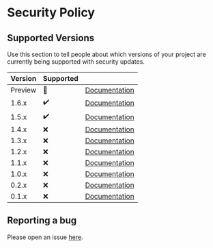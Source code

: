 # Security Policy

## Supported Versions

Use this section to tell people about which versions of your project are
currently being supported with security updates.

| Version | Supported |                                                                |
| ------- | --------- | -------------------------------------------------------------: |
| Preview | 🚧         |     [Documentation](https://docs.dev-doctor.linwood.dev/next/) |
| 1.6.x   | ✔️️️         |     [Documentation](https://docs.dev-doctor.linwood.dev/docs/) |
| 1.5.x   | ✔️️️         | [Documentation](https://docs.dev-doctor.linwood.dev/docs/1.5/) |
| 1.4.x   | ❌         | [Documentation](https://docs.dev-doctor.linwood.dev/docs/1.4/) |
| 1.3.x   | ❌         | [Documentation](https://docs.dev-doctor.linwood.dev/docs/1.4/) |
| 1.2.x   | ❌         | [Documentation](https://docs.dev-doctor.linwood.dev/docs/1.2/) |
| 1.1.x   | ❌         | [Documentation](https://docs.dev-doctor.linwood.dev/docs/1.2/) |
| 1.0.x   | ❌         | [Documentation](https://docs.dev-doctor.linwood.dev/docs/1.2/) |
| 0.2.x   | ❌         | [Documentation](https://docs.dev-doctor.linwood.dev/docs/1.2/) |
| 0.1.x   | ❌         | [Documentation](https://docs.dev-doctor.linwood.dev/docs/1.2/) |

## Reporting a bug

Please open an issue [here](https://github.com/LinwoodCloud/dev_doctor/issues/new?assignees=&labels=bug&template=bug_report.md&title=Bug%3A+).
